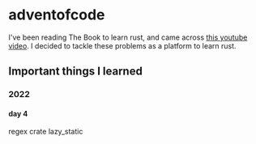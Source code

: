 # adventofcode

I've been reading The Book to learn rust, and came across [this youtube video](https://www.youtube.com/watch?v=U16RnpV48KQ). I decided to tackle these problems as a platform to learn rust.

## Important things I learned 
### 2022
#### day 4
regex crate
lazy_static
